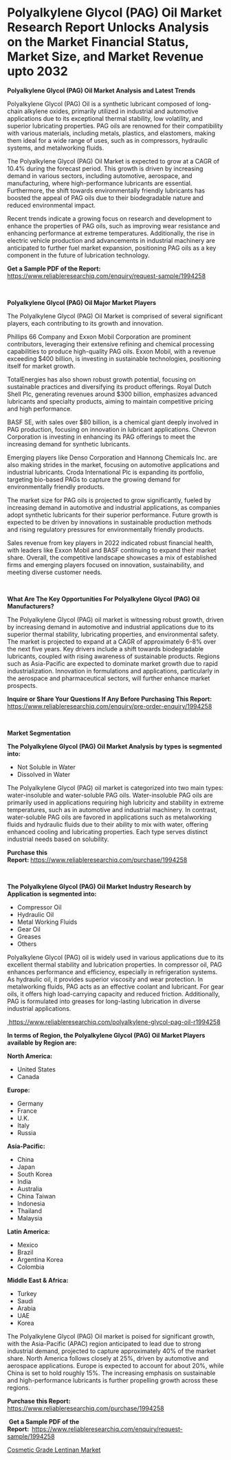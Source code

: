 <p><h1>Polyalkylene Glycol (PAG) Oil Market Research Report Unlocks Analysis on the Market Financial Status, Market Size, and Market Revenue upto 2032</h1></p><p><strong>Polyalkylene Glycol (PAG) Oil Market Analysis and Latest Trends</strong></p>
<p><p>Polyalkylene Glycol (PAG) Oil is a synthetic lubricant composed of long-chain alkylene oxides, primarily utilized in industrial and automotive applications due to its exceptional thermal stability, low volatility, and superior lubricating properties. PAG oils are renowned for their compatibility with various materials, including metals, plastics, and elastomers, making them ideal for a wide range of uses, such as in compressors, hydraulic systems, and metalworking fluids.</p><p>The Polyalkylene Glycol (PAG) Oil Market is expected to grow at a CAGR of 10.4% during the forecast period. This growth is driven by increasing demand in various sectors, including automotive, aerospace, and manufacturing, where high-performance lubricants are essential. Furthermore, the shift towards environmentally friendly lubricants has boosted the appeal of PAG oils due to their biodegradable nature and reduced environmental impact.</p><p>Recent trends indicate a growing focus on research and development to enhance the properties of PAG oils, such as improving wear resistance and enhancing performance at extreme temperatures. Additionally, the rise in electric vehicle production and advancements in industrial machinery are anticipated to further fuel market expansion, positioning PAG oils as a key component in the future of lubrication technology.</p></p>
<p><strong>Get a Sample PDF of the Report:&nbsp;</strong> <a href="https://www.reliableresearchiq.com/enquiry/request-sample/1994258?utm_campaign=2458&utm_medium=2&utm_source=Github&utm_content=ia&utm_term=03042025&utm_id=polyalkylene-glycol-pag-oil">https://www.reliableresearchiq.com/enquiry/request-sample/1994258</a></p>
<p>&nbsp;</p>
<p><strong>Polyalkylene Glycol (PAG) Oil Major Market Players</strong></p>
<p><p>The Polyalkylene Glycol (PAG) Oil Market is comprised of several significant players, each contributing to its growth and innovation.</p><p>Phillips 66 Company and Exxon Mobil Corporation are prominent contributors, leveraging their extensive refining and chemical processing capabilities to produce high-quality PAG oils. Exxon Mobil, with a revenue exceeding $400 billion, is investing in sustainable technologies, positioning itself for market growth.</p><p>TotalEnergies has also shown robust growth potential, focusing on sustainable practices and diversifying its product offerings. Royal Dutch Shell Plc, generating revenues around $300 billion, emphasizes advanced lubricants and specialty products, aiming to maintain competitive pricing and high performance.</p><p>BASF SE, with sales over $80 billion, is a chemical giant deeply involved in PAG production, focusing on innovation in lubricant applications. Chevron Corporation is investing in enhancing its PAG offerings to meet the increasing demand for synthetic lubricants.</p><p>Emerging players like Denso Corporation and Hannong Chemicals Inc. are also making strides in the market, focusing on automotive applications and industrial lubricants. Croda International Plc is expanding its portfolio, targeting bio-based PAGs to capture the growing demand for environmentally friendly products.</p><p>The market size for PAG oils is projected to grow significantly, fueled by increasing demand in automotive and industrial applications, as companies adopt synthetic lubricants for their superior performance. Future growth is expected to be driven by innovations in sustainable production methods and rising regulatory pressures for environmentally friendly products.</p><p>Sales revenue from key players in 2022 indicated robust financial health, with leaders like Exxon Mobil and BASF continuing to expand their market share. Overall, the competitive landscape showcases a mix of established firms and emerging players focused on innovation, sustainability, and meeting diverse customer needs.</p></p>
<p>&nbsp;</p>
<p><strong>What Are The Key Opportunities For Polyalkylene Glycol (PAG) Oil Manufacturers?</strong></p>
<p><p>The Polyalkylene Glycol (PAG) oil market is witnessing robust growth, driven by increasing demand in automotive and industrial applications due to its superior thermal stability, lubricating properties, and environmental safety. The market is projected to expand at a CAGR of approximately 6-8% over the next five years. Key drivers include a shift towards biodegradable lubricants, coupled with rising awareness of sustainable products. Regions such as Asia-Pacific are expected to dominate market growth due to rapid industrialization. Innovation in formulations and applications, particularly in the aerospace and pharmaceutical sectors, will further enhance market prospects.</p></p>
<p><strong>Inquire or Share Your Questions If Any Before Purchasing This Report:</strong> <a href="https://www.reliableresearchiq.com/enquiry/pre-order-enquiry/1994258?utm_campaign=2458&utm_medium=2&utm_source=Github&utm_content=ia&utm_term=03042025&utm_id=polyalkylene-glycol-pag-oil">https://www.reliableresearchiq.com/enquiry/pre-order-enquiry/1994258</a></p>
<p>&nbsp;</p>
<p><strong>Market Segmentation</strong></p>
<p><strong>The Polyalkylene Glycol (PAG) Oil Market Analysis by types is segmented into:</strong></p>
<p><ul><li>Not Soluble in Water</li><li>Dissolved in Water</li></ul></p>
<p><p>The Polyalkylene Glycol (PAG) oil market is categorized into two main types: water-insoluble and water-soluble PAG oils. Water-insoluble PAG oils are primarily used in applications requiring high lubricity and stability in extreme temperatures, such as in automotive and industrial machinery. In contrast, water-soluble PAG oils are favored in applications such as metalworking fluids and hydraulic fluids due to their ability to mix with water, offering enhanced cooling and lubricating properties. Each type serves distinct industrial needs based on solubility.</p></p>
<p><strong>Purchase this Report:&nbsp;</strong><a href="https://www.reliableresearchiq.com/purchase/1994258?utm_campaign=2458&utm_medium=2&utm_source=Github&utm_content=ia&utm_term=03042025&utm_id=polyalkylene-glycol-pag-oil">https://www.reliableresearchiq.com/purchase/1994258</a></p>
<p>&nbsp;</p>
<p><strong>The Polyalkylene Glycol (PAG) Oil Market Industry Research by Application is segmented into:</strong></p>
<p><ul><li>Compressor Oil</li><li>Hydraulic Oil</li><li>Metal Working Fluids</li><li>Gear Oil</li><li>Greases</li><li>Others</li></ul></p>
<p><p>Polyalkylene Glycol (PAG) oil is widely used in various applications due to its excellent thermal stability and lubrication properties. In compressor oil, PAG enhances performance and efficiency, especially in refrigeration systems. As hydraulic oil, it provides superior viscosity and wear protection. In metalworking fluids, PAG acts as an effective coolant and lubricant. For gear oils, it offers high load-carrying capacity and reduced friction. Additionally, PAG is formulated into greases for long-lasting lubrication in diverse industrial applications.</p></p>
<p><a href="https://www.reliableresearchiq.com/polyalkylene-glycol-pag-oil-r1994258?utm_campaign=2458&utm_medium=2&utm_source=Github&utm_content=ia&utm_term=03042025&utm_id=polyalkylene-glycol-pag-oil">&nbsp;https://www.reliableresearchiq.com/polyalkylene-glycol-pag-oil-r1994258</a></p>
<p><strong>In terms of Region, the Polyalkylene Glycol (PAG) Oil Market Players available by Region are:</strong></p>
<p>
    <p> <strong> North America: </strong>
        <ul>
            <li>United States</li>
            <li>Canada</li>
        </ul>
        </p> 
    <p> <strong> Europe: </strong>
        <ul>
            <li>Germany</li>
            <li>France</li>
            <li>U.K.</li>
            <li>Italy</li>
            <li>Russia</li>
        </ul>
        </p> 
    <p> <strong> Asia-Pacific: </strong>
        <ul>
            <li>China</li>
            <li>Japan</li>
            <li>South Korea</li>
            <li>India</li>
            <li>Australia</li>
            <li>China Taiwan</li>
            <li>Indonesia</li>
            <li>Thailand</li>
            <li>Malaysia</li>
        </ul>
        </p> 
    <p> <strong> Latin America: </strong>
        <ul>
            <li>Mexico</li>
            <li>Brazil</li>
            <li>Argentina Korea</li>
            <li>Colombia</li>
        </ul>
        </p> 
    <p> <strong> Middle East & Africa: </strong>
        <ul>
            <li>Turkey</li>
            <li>Saudi</li>
            <li>Arabia</li>
            <li>UAE</li>
            <li>Korea</li>
        </ul>
    </p>
    </p>
<p><p>The Polyalkylene Glycol (PAG) Oil market is poised for significant growth, with the Asia-Pacific (APAC) region anticipated to lead due to strong industrial demand, projected to capture approximately 40% of the market share. North America follows closely at 25%, driven by automotive and aerospace applications. Europe is expected to account for about 20%, while China is set to hold roughly 15%. The increasing emphasis on sustainable and high-performance lubricants is further propelling growth across these regions.</p></p>
<p><strong>Purchase this Report: </strong><a href="https://www.reliableresearchiq.com/purchase/1994258?utm_campaign=2458&utm_medium=2&utm_source=Github&utm_content=ia&utm_term=03042025&utm_id=polyalkylene-glycol-pag-oil">https://www.reliableresearchiq.com/purchase/1994258</a></p>
<p>&nbsp;<strong>Get a Sample PDF of the Report:&nbsp;&nbsp;</strong><a href="https://www.reliableresearchiq.com/enquiry/request-sample/1994258?utm_campaign=2458&utm_medium=2&utm_source=Github&utm_content=ia&utm_term=03042025&utm_id=polyalkylene-glycol-pag-oil">https://www.reliableresearchiq.com/enquiry/request-sample/1994258</a></p>
<p><strong></strong></p>
<p><p><a href="https://github.com/maclarensidney/Market-Research-Report-List-1/blob/main/cosmetic-grade-lentinan-market.md?utm_campaign=2458&utm_medium=2&utm_source=Github&utm_content=ia&utm_term=03042025&utm_id=polyalkylene-glycol-pag-oil">Cosmetic Grade Lentinan Market</a></p></p>